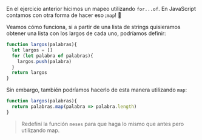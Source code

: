 En el ejercicio anterior hicimos un mapeo utilizando `for...of`. En JavaScript contamos con otra forma de hacer eso ¡`map`! :star_struck:

Veamos cómo funciona, si a partir de una lista de strings quisieramos obtener una lista con los largos de cada uno, podríamos definir:

``` javascript
function largos(palabras){
  let largos = []
  for (let palabra of palabras){
    largos.push(palabra)
  }
  return largos
}
```

Sin embargo, también podríamos hacerlo de esta manera utilizando `map`:

``` javascript
function largos(palabras){
  return palabras.map(palabra => palabra.length)
}
```

> Redefiní la función `meses` para que haga lo mismo que antes pero utilizando map. 